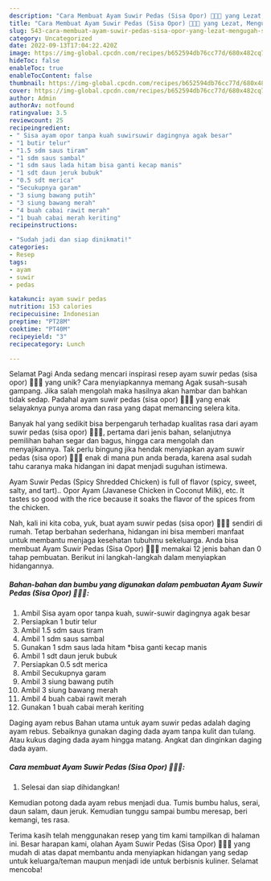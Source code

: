```yaml
---
description: "Cara Membuat Ayam Suwir Pedas (Sisa Opor) 🤍💛🤎 yang Lezat, Mengugah Selera"
title: "Cara Membuat Ayam Suwir Pedas (Sisa Opor) 🤍💛🤎 yang Lezat, Mengugah Selera"
slug: 543-cara-membuat-ayam-suwir-pedas-sisa-opor-yang-lezat-mengugah-selera
category: Uncategorized
date: 2022-09-13T17:04:22.420Z
image: https://img-global.cpcdn.com/recipes/b652594db76cc77d/680x482cq70/ayam-suwir-pedas-sisa-opor-foto-resep-utama.jpg
hideToc: false
enableToc: true
enableTocContent: false
thumbnail: https://img-global.cpcdn.com/recipes/b652594db76cc77d/680x482cq70/ayam-suwir-pedas-sisa-opor-foto-resep-utama.jpg
cover: https://img-global.cpcdn.com/recipes/b652594db76cc77d/680x482cq70/ayam-suwir-pedas-sisa-opor-foto-resep-utama.jpg
author: Admin
authorAv: notfound
ratingvalue: 3.5
reviewcount: 25
recipeingredient:
- " Sisa ayam opor tanpa kuah suwirsuwir dagingnya agak besar"
- "1 butir telur"
- "1.5 sdm saus tiram"
- "1 sdm saus sambal"
- "1 sdm saus lada hitam bisa ganti kecap manis"
- "1 sdt daun jeruk bubuk"
- "0.5 sdt merica"
- "Secukupnya garam"
- "3 siung bawang putih"
- "3 siung bawang merah"
- "4 buah cabai rawit merah"
- "1 buah cabai merah keriting"
recipeinstructions:

- "Sudah jadi dan siap dinikmati!"
categories:
- Resep
tags:
- ayam
- suwir
- pedas

katakunci: ayam suwir pedas 
nutrition: 153 calories
recipecuisine: Indonesian
preptime: "PT28M"
cooktime: "PT40M"
recipeyield: "3"
recipecategory: Lunch

---
```



Selamat Pagi Anda sedang mencari inspirasi resep ayam suwir pedas (sisa opor) 🤍💛🤎 yang unik? Cara menyiapkannya memang Agak susah-susah gampang. Jika salah mengolah maka hasilnya akan hambar dan bahkan tidak sedap. Padahal ayam suwir pedas (sisa opor) 🤍💛🤎 yang enak selayaknya punya aroma dan rasa yang dapat memancing selera kita.


Banyak hal yang sedikit bisa berpengaruh terhadap kualitas rasa dari ayam suwir pedas (sisa opor) 🤍💛🤎, pertama dari jenis bahan, selanjutnya pemilihan bahan segar dan bagus, hingga cara mengolah dan menyajikannya. Tak perlu bingung jika hendak menyiapkan ayam suwir pedas (sisa opor) 🤍💛🤎 enak di mana pun anda berada, karena asal sudah tahu caranya maka hidangan ini dapat menjadi suguhan istimewa.

Ayam Suwir Pedas (Spicy Shredded Chicken) is full of flavor (spicy, sweet, salty, and tart).. Opor Ayam (Javanese Chicken in Coconut Milk), etc. It tastes so good with the rice because it soaks the flavor of the spices from the chicken.


Nah, kali ini kita coba, yuk, buat ayam suwir pedas (sisa opor) 🤍💛🤎 sendiri di rumah. Tetap berbahan sederhana, hidangan ini bisa memberi manfaat untuk membantu menjaga kesehatan tubuhmu sekeluarga. Anda bisa membuat Ayam Suwir Pedas (Sisa Opor) 🤍💛🤎 memakai 12 jenis bahan dan 0 tahap pembuatan. Berikut ini langkah-langkah dalam menyiapkan hidangannya.

<!--inarticleads1-->

##### Bahan-bahan dan bumbu yang digunakan dalam pembuatan Ayam Suwir Pedas (Sisa Opor) 🤍💛🤎:

1. Ambil  Sisa ayam opor tanpa kuah, suwir-suwir dagingnya agak besar
1. Persiapkan 1 butir telur
1. Ambil 1.5 sdm saus tiram
1. Ambil 1 sdm saus sambal
1. Gunakan 1 sdm saus lada hitam *bisa ganti kecap manis
1. Ambil 1 sdt daun jeruk bubuk
1. Persiapkan 0.5 sdt merica
1. Ambil Secukupnya garam
1. Ambil 3 siung bawang putih
1. Ambil 3 siung bawang merah
1. Ambil 4 buah cabai rawit merah
1. Gunakan 1 buah cabai merah keriting


Daging ayam rebus Bahan utama untuk ayam suwir pedas adalah daging ayam rebus. Sebaiknya gunakan daging dada ayam tanpa kulit dan tulang. Atau kukus daging dada ayam hingga matang. Angkat dan dinginkan daging dada ayam. 

<!--inarticleads2-->

##### Cara membuat Ayam Suwir Pedas (Sisa Opor) 🤍💛🤎:


1. Selesai dan siap dihidangkan!

Kemudian potong dada ayam rebus menjadi dua. Tumis bumbu halus, serai, daun salam, daun jeruk. Kemudian tunggu sampai bumbu meresap, beri kemangi, tes rasa. 

Terima kasih telah menggunakan resep yang tim kami tampilkan di halaman ini. Besar harapan kami, olahan Ayam Suwir Pedas (Sisa Opor) 🤍💛🤎 yang mudah di atas dapat membantu anda menyiapkan hidangan yang sedap untuk keluarga/teman maupun menjadi ide untuk berbisnis kuliner. Selamat mencoba!
